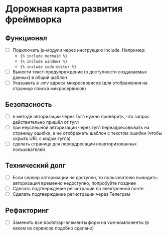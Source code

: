 # Дорожная карта развития фреймворка

## Функционал

- [ ] Подключать js-модули через инструкцию include. Например:
  - `{% include mermaid %}`
  - `{% include windows %}`
  - `{% include code-editor %}`
- [ ] Вынести текст-предупреждение (о доступности создаваемых данных) в общий шаблон
- [ ] Указывать в .env адреса микросервисов (для отображения на странице списка микросервисов)

## Безопасность

- [ ] в методе авторизации через Гугл нужно проверить, что запрос действительно пришёл от гугл
- [ ] при неуспешной авторизации через гугл переадресовывать на страницу ошибки,
  а не отображать шаблон с текстом ошибки (чтобы скрыть URL с кодом гугла)
- [ ] сделать страницу для переадресации неавторизованных пользователей

## Технический долг

- [ ] Если сервер авторизации не доступен, то пользователю выводить: авторизация временно недоступно, попробуйте позднее
- [ ] Сделать подтверждение регистрации по электронной почте
- [ ] Сделать подтверждение регистрации через Телеграм

## Рефакторинг

- [ ] Заменить все bootstrap-элементы форм на vue-компоненты (в каком из сервисов подобно сделано)
